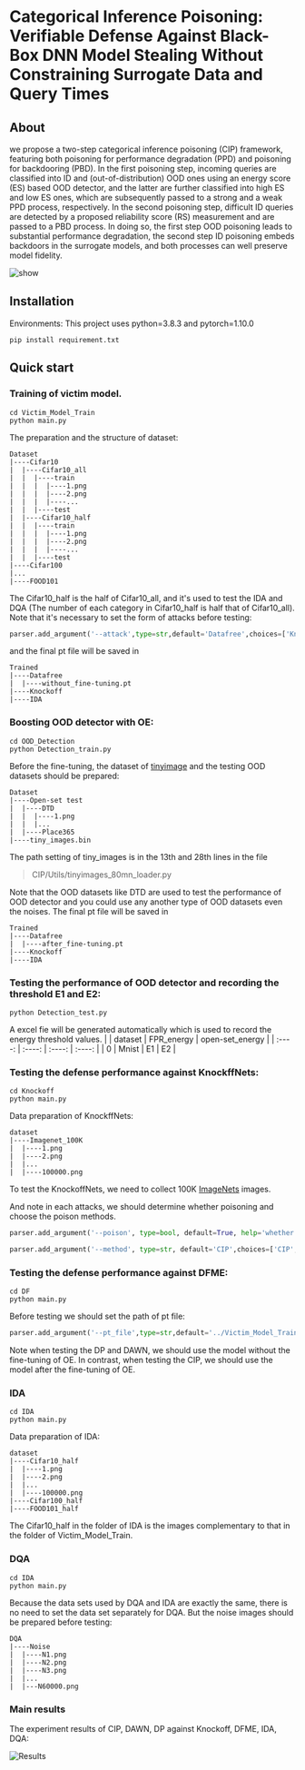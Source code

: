 # Categorical Inference Poisoning: Verifiable Defense Against Black-Box DNN Model Stealing Without Constraining Surrogate Data and Query Times

## About 
we propose a two-step
categorical inference poisoning (CIP) framework, featuring both
poisoning for performance degradation (PPD) and poisoning for
backdooring (PBD). In the first poisoning step, incoming queries
are classified into ID and (out-of-distribution) OOD ones using an
energy score (ES) based OOD detector, and the latter are further
classified into high ES and low ES ones, which are subsequently
passed to a strong and a weak PPD process, respectively. In
the second poisoning step, difficult ID queries are detected by a
proposed reliability score (RS) measurement and are passed to a
PBD process. In doing so, the first step OOD poisoning leads to
substantial performance degradation, the second step ID poisoning
embeds backdoors in the surrogate models, and both processes
can well preserve model fidelity.

![show](Figs/framework.png)


## Installation
Environments: This project uses python=3.8.3 and pytorch=1.10.0
```shell
pip install requirement.txt
```
## Quick start
### Training of victim model.
```shell
cd Victim_Model_Train
python main.py
```
The preparation and the structure of dataset:
```
Dataset
|----Cifar10
|  |----Cifar10_all
|  |  |----train
|  |  |  |----1.png
|  |  |  |----2.png
|  |  |  |----...
|  |  |----test
|  |----Cifar10_half
|  |  |----train
|  |  |  |----1.png
|  |  |  |----2.png
|  |  |  |----...
|  |  |----test
|----Cifar100
|...
|----FOOD101
```
The Cifar10_half is the half of Cifar10_all, and it's used to test the IDA and DQA (The number of each category in Cifar10_half is half that of Cifar10_all).
Note that it's necessary to set the form of attacks before testing:
```python
parser.add_argument('--attack',type=str,default='Datafree',choices=['Knockoff','Datafree','IDA'],help='choosing the attack forms')
```
and the final pt file will be saved in 
```
Trained
|----Datafree
|  |----without_fine-tuning.pt
|----Knockoff
|----IDA
```
### Boosting OOD detector with OE:
```shell
cd OOD_Detection
python Detection_train.py
```
Before the fine-tuning, the dataset of [tinyimage](https://archive.org/details/80-million-tiny-images-1-of-2) and the testing OOD datasets should be prepared:
```
Dataset
|----Open-set test
|  |----DTD
|  |  |----1.png
|  |  |...
|  |----Place365
|----tiny_images.bin
```
The path setting of tiny_images is in the 13th and 28th lines in the file
>CIP/Utils/tinyimages_80mn_loader.py

Note that the OOD datasets like DTD are used to test the performance of OOD detector and you could use any another type of OOD datasets even the noises.
The final pt file will be saved in 
```
Trained
|----Datafree
|  |----after_fine-tuning.pt
|----Knockoff
|----IDA
```
### Testing the performance of OOD detector and recording the threshold E1 and E2:
```shell
python Detection_test.py
```
A excel fie will be generated automatically which is used to record the energy threshold values.
|        |  dataset | FPR_energy | open-set_energy |
| :----:  | :----:  | :----: | :----: |
| 0  | Mnist | E1 | E2 |

### Testing the defense performance against KnockffNets:
```shell
cd Knockoff
python main.py
```
Data preparation of KnockffNets:
```
dataset
|----Imagenet_100K
|  |----1.png
|  |----2.png
|  |...
|  |----100000.png
```
To test the KnockoffNets, we need to collect 100K [ImageNets](https://www.image-net.org/) images.

And note in each attacks, we should determine whether poisoning and choose the poison methods.
```python
parser.add_argument('--poison', type=bool, default=True, help='whether poisoning')

parser.add_argument('--method', type=str, default='CIP',choices=['CIP','DP','DAWN'])
```
### Testing the defense performance against DFME:
```shell
cd DF
python main.py
```
Before testing we should set the path of pt file:   
```python
parser.add_argument('--pt_file',type=str,default='../Victim_Model_Train/Trained/Datafree/Mnist_resnet18_epoch_64_accuracy_99.61%.pt',help='setting the Victim model')
```
Note when testing the DP and DAWN, we should use the model without the fine-tuning of OE. In contrast, when testing the CIP, we should use the model after the fine-tuning of OE.

### IDA
```shell
cd IDA
python main.py
```
Data preparation of IDA:
```
dataset
|----Cifar10_half
|  |----1.png
|  |----2.png
|  |...
|  |----100000.png
|----Cifar100_half
|----FOOD101_half
```
The Cifar10_half in the folder of IDA is the images complementary to that in the folder of Victim_Model_Train.

### DQA
```shell
cd IDA
python main.py
```
Because the data sets used by DQA and IDA are exactly the same, there is no need to set the data set separately for DQA.
But the noise images should be prepared before testing:
```
DQA
|----Noise
|  |----N1.png
|  |----N2.png
|  |----N3.png
|  |...
|  |---N60000.png
```
### Main results
The experiment results of CIP, DAWN, DP against Knockoff, DFME, IDA, DQA:

![Results](Figs/results.png)


